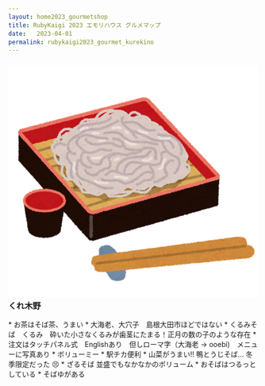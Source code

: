 ```yaml
---
layout: home2023_gourmetshop
title: RubyKaigi 2023 エモリハウス グルメマップ
date:   2023-04-01
permalink: rubykaigi2023_gourmet_kurekino
---
```

<h3 id="kurekino"><img src="/assets/images/rubykaigi2023_gourmetmap/soba.png" class="ico-title">くれ木野</h3>
* お茶はそば茶、うまい
* 大海老、大穴子　島根大田市ほどではない
* くるみそば　くるみ　砕いた小さなくるみが歯茎にたまる！正月の数の子のような存在
* 注文はタッチパネル式　Englishあり　但しローマ字（大海老 → ooebi)　メニューに写真あり
* ボリューミー
* 駅チカ便利
* 山菜がうまい!! 鴨とうじそば... 冬季限定だった 😣
* ざるそば 並盛でもなかなかのボリューム
* おそばはつるっとしている
* そばゆがある
